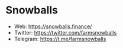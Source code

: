 # Snowballs

*  Web: https://snowballs.finance/
*  Twitter: https://twitter.com/farmsnowballs
*  Telegram: https://t.me/farmsnowballs
